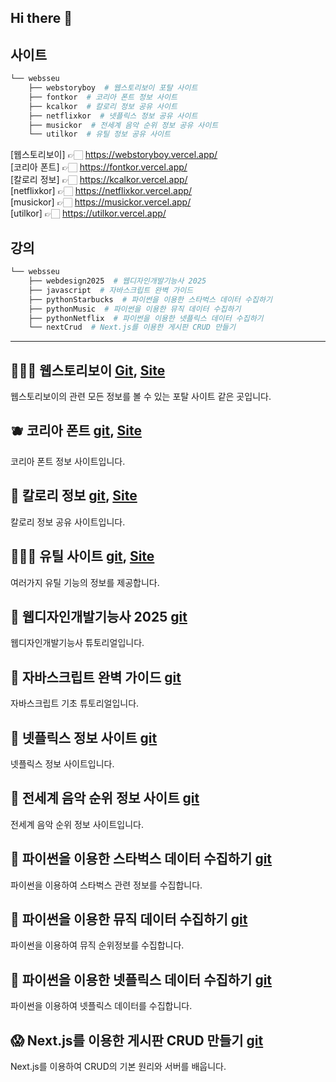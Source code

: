 ## Hi there 👋

## 사이트 
```bash
└── websseu
    ├── webstoryboy  # 웹스토리보이 포탈 사이트
    ├── fontkor  # 코리아 폰트 정보 사이트
    ├── kcalkor  # 칼로리 정보 공유 사이트
    ├── netflixkor  # 넷플릭스 정보 공유 사이트
    ├── musickor  # 전세계 음악 순위 정보 공유 사이트
    └── utilkor  # 유틸 정보 공유 사이트
```
[웹스토리보이] 👉🏻 https://webstoryboy.vercel.app/   
[코리아 폰트] 👉🏻 https://fontkor.vercel.app/   
[칼로리 정보] 👉🏻 https://kcalkor.vercel.app/   
[netflixkor] 👉🏻 https://netflixkor.vercel.app/   
[musickor] 👉🏻 https://musickor.vercel.app/   
[utilkor] 👉🏻 https://utilkor.vercel.app/   

## 강의
```bash
└── websseu
    ├── webdesign2025  # 웹디자인개발기능사 2025
    ├── javascript  # 자바스크립트 완벽 가이드
    ├── pythonStarbucks  # 파이썬을 이용한 스타벅스 데이터 수집하기
    ├── pythonMusic  # 파이썬을 이용한 뮤직 데이터 수집하기
    ├── pythonNetflix  # 파이썬을 이용한 넷플릭스 데이터 수집하기
    └── nextCrud  # Next.js를 이용한 게시판 CRUD 만들기  
```
----------------------------------------------------------------------

## 👩🏻‍💻 웹스토리보이 [Git](https://github.com/websseu/webstoryboy), [Site](https://webstoryboy.vercel.app)   
웹스토리보이의 관련 모든 정보를 볼 수 있는 포탈 사이트 같은 곳입니다.   

## 🫐 코리아 폰트 [git](https://github.com/websseu/fontkor), [Site](https://fontkor.vercel.app)   
코리아 폰트 정보 사이트입니다.    

## 🐶 칼로리 정보 [git](https://github.com/websseu/kaclkor), [Site](https://kcalkor.vercel.app)   
칼로리 정보 공유 사이트입니다.      

## 🧑🏼‍💻 유틸 사이트 [git](https://github.com/websseu/utilkor), [Site](https://utilkor.vercel.app)  
여러가지 유틸 기능의 정보를 제공합니다.   

## 🧠 웹디자인개발기능사 2025 [git](https://github.com/websseu/webdesign2025)   
웹디자인개발기능사 튜토리얼입니다.   

## 🤑 자바스크립트 완벽 가이드 [git](https://github.com/websseu/javascript)   
자바스크립트 기초 튜토리얼입니다.   

## 🥵 넷플릭스 정보 사이트 [git](https://github.com/websseu/netflixkor)   
넷플릭스 정보 사이트입니다.

## 🥵 전세계 음악 순위 정보 사이트 [git](https://github.com/websseu/musickor)   
전세계 음악 순위 정보 사이트입니다.

## 🥶 파이썬을 이용한 스타벅스 데이터 수집하기 [git](https://github.com/websseu/pythonStarbucks)   
파이썬을 이용하여 스타벅스 관련 정보를 수집합니다.

## 🥶 파이썬을 이용한 뮤직 데이터 수집하기 [git](https://github.com/websseu/pythonMusic)   
파이썬을 이용하여 뮤직 순위정보를 수집합니다.

## 🥶 파이썬을 이용한 넷플릭스 데이터 수집하기 [git](https://github.com/websseu/pythonNetflix)   
파이썬을 이용하여 넷플릭스 데이터를 수집합니다.

## 😱 Next.js를 이용한 게시판 CRUD 만들기 [git](https://github.com/websseu/next-crud)   
Next.js를 이용하여 CRUD의 기본 원리와 서버를 배웁니다.
 
